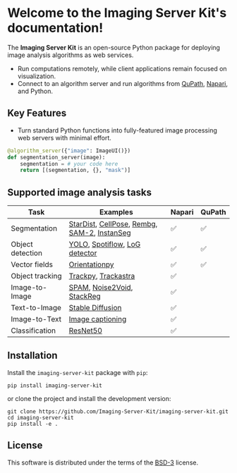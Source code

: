 # Welcome to the Imaging Server Kit's documentation!

The **Imaging Server Kit** is an open-source Python package for deploying image analysis algorithms as web services.

- Run computations remotely, while client applications remain focused on visualization.
- Connect to an algorithm server and run algorithms from [QuPath](https://github.com/Imaging-Server-Kit/qupath-extension-serverkit), [Napari](https://github.com/Imaging-Server-Kit/napari-serverkit), and Python.

## Key Features

- Turn standard Python functions into fully-featured image processing web servers with minimal effort.

```python
@algorithm_server({"image": ImageUI()})
def segmentation_server(image):
    segmentation = # your code here
    return [(segmentation, {}, "mask")]
```

## Supported image analysis tasks

| Task              | Examples                        | Napari | QuPath |
|-------------------|---------------------------------| ------ | ------ |
| Segmentation     | [StarDist](https://github.com/Imaging-Server-Kit/imaging-server-kit/tree/main/examples/servers/serverkit-stardist), [CellPose](https://github.com/Imaging-Server-Kit/imaging-server-kit/tree/main/examples/servers/serverkit-cellpose), [Rembg](https://github.com/Imaging-Server-Kit/imaging-server-kit/tree/main/examples/servers/serverkit-rembg), [SAM-2](https://github.com/Imaging-Server-Kit/extra-examples/tree/main/examples/serverkit-sam2), [InstanSeg](https://github.com/Imaging-Server-Kit/extra-examples/tree/main/examples/serverkit-instanseg)               | ✅ | ✅ |
| Object detection | [YOLO](https://github.com/Imaging-Server-Kit/imaging-server-kit/tree/main/examples/servers/serverkit-yolo), [Spotiflow](https://github.com/Imaging-Server-Kit/extra-examples/tree/main/examples/serverkit-spotiflow), [LoG detector](https://github.com/Imaging-Server-Kit/imaging-server-kit/tree/main/examples/servers/serverkit-skimage-log)    | ✅ | ✅ |
| Vector fields    | [Orientationpy](https://github.com/Imaging-Server-Kit/imaging-server-kit/tree/main/examples/servers/serverkit-orientationpy)                   | ✅ | ✅ |
| Object tracking  | [Trackpy](https://github.com/Imaging-Server-Kit/imaging-server-kit/tree/main/examples/servers/serverkit-trackpy), [Trackastra]()         | ✅ |  |
| Image-to-Image   | [SPAM](https://github.com/Imaging-Server-Kit/extra-examples/tree/main/examples/serverkit-spam), [Noise2Void](https://github.com/Imaging-Server-Kit/extra-examples/tree/main/examples/serverkit-n2v), [StackReg](https://github.com/Imaging-Server-Kit/imaging-server-kit/tree/main/examples/servers/serverkit-stackreg)         | ✅ |  |
| Text-to-Image    | [Stable Diffusion](https://github.com/Imaging-Server-Kit/extra-examples/tree/main/examples/serverkit-stable-diffusion)         | ✅ |  |
| Image-to-Text    | [Image captioning](https://github.com/Imaging-Server-Kit/extra-examples/tree/main/examples/serverkit-blip-captioning)         | ✅ |  |
| Classification   | [ResNet50](https://github.com/Imaging-Server-Kit/extra-examples/tree/main/examples/serverkit-resnet50)         | ✅ |  |

## Installation

Install the `imaging-server-kit` package with `pip`:

```
pip install imaging-server-kit
```

or clone the project and install the development version:

```
git clone https://github.com/Imaging-Server-Kit/imaging-server-kit.git
cd imaging-server-kit
pip install -e .
```

## License

This software is distributed under the terms of the [BSD-3](http://opensource.org/licenses/BSD-3-Clause) license.